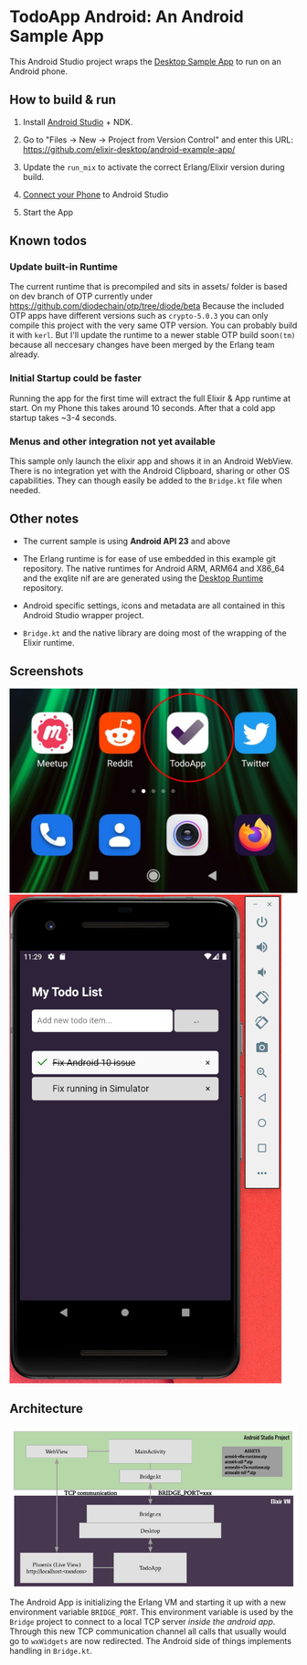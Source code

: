 # TodoApp Android: An Android Sample App

This Android Studio project wraps the [Desktop Sample App](https://github.com/elixir-desktop/desktop-example-app) to run on an Android phone.

## How to build & run

1. Install [Android Studio](https://developer.android.com/studio) + NDK.

1. Go to "Files -> New -> Project from Version Control" and enter this URL: https://github.com/elixir-desktop/android-example-app/ 

1. Update the `run_mix` to activate the correct Erlang/Elixir version during build.

1. [Connect your Phone](https://developer.android.com/studio/run/device) to Android Studio

1. Start the App

## Known todos

### Update built-in Runtime

The current runtime that is precompiled and sits in assets/ folder is based on dev branch of OTP currently under
https://github.com/diodechain/otp/tree/diode/beta
Because the included OTP apps have different versions such as `crypto-5.0.3` you can only compile this project 
with the very same OTP version. You can probably build it with `kerl`. But I'll update the runtime to a newer stable
OTP build soon`(tm)` because all neccesary changes have been merged by the Erlang team already.

### Initial Startup could be faster

Running the app for the first time will extract the full Elixir & App runtime at start. On my Phone this takes around 10 seconds. After that a cold app startup takes ~3-4 seconds.

### Menus and other integration not yet available

This sample only launch the elixir app and shows it in an Android WebView. There is no integration yet with the Android Clipboard, sharing or other OS capabilities. They can though easily be added to the `Bridge.kt` file when needed.

##  Other notes

- The current sample is using __Android API 23__ and above

- The Erlang runtime is for ease of use embedded in this example git repository. The native runtimes for Android ARM, ARM64 and X86_64 and the exqlite nif are are generated using the [Desktop Runtime](https://github.com/elixir-desktop/runtimes) repository. 

- Android specific settings, icons and metadata are all contained in this Android Studio wrapper project. 

- `Bridge.kt` and the native library are doing most of the wrapping of the Elixir runtime. 

## Screenshots

![Icons](/icon.jpg?raw=true "App in Icon View")
![App](/app.png?raw=true "Running App")

## Architecture

![App](/android_elixir.png?raw=true "Architecture")

The Android App is initializing the Erlang VM and starting it up with a new environment variable `BRIDGE_PORT`. This environment variable is used by the `Bridge` project to connect to a local TCP server _inside the android app_. Through this new TCP communication channel all calls that usually would go to `wxWidgets` are now redirected. The Android side of things implements handling in `Bridge.kt`.  